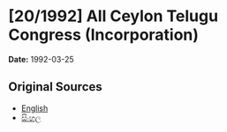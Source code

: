 # [20/1992] All Ceylon Telugu Congress (Incorporation)

**Date:** 1992-03-25

## Original Sources

- [English](https://documents.gov.lk/view/acts/1992/3/20-1992_E.pdf)
- [සිංහල](https://documents.gov.lk/view/acts/1992/3/20-1992_S.pdf)
